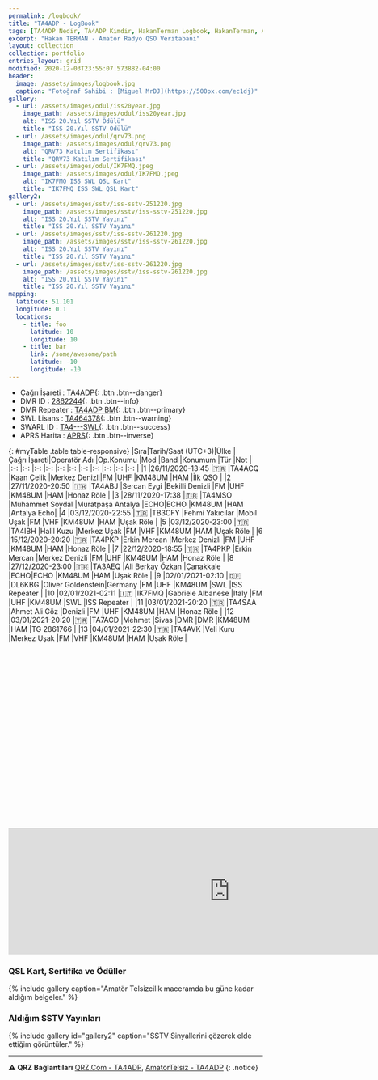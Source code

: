 ```yaml
---
permalink: /logbook/
title: "TA4ADP - LogBook"
tags: [TA4ADP Nedir, TA4ADP Kimdir, HakanTerman Logbook, HakanTerman, Amatör Telsizcilikte TA4ADP kime aittir, Hakan TERMAN kimdir, Hakan TERMAN telsiz]
excerpt: "Hakan TERMAN - Amatör Radyo QSO Veritabanı"
layout: collection
collection: portfolio
entries_layout: grid
modified: 2020-12-03T23:55:07.573882-04:00
header:
  image: /assets/images/logbook.jpg
  caption: "Fotoğraf Sahibi : [Miguel MrDJ](https://500px.com/ec1dj)"
gallery:
  - url: /assets/images/odul/iss20year.jpg
    image_path: /assets/images/odul/iss20year.jpg
    alt: "ISS 20.Yıl SSTV Ödülü"
    title: "ISS 20.Yıl SSTV Ödülü"
  - url: /assets/images/odul/qrv73.png
    image_path: /assets/images/odul/qrv73.png
    alt: "QRV73 Katılım Sertifikası"
    title: "QRV73 Katılım Sertifikası"
  - url: /assets/images/odul/IK7FMQ.jpeg
    image_path: /assets/images/odul/IK7FMQ.jpeg
    alt: "IK7FMQ ISS SWL QSL Kart"
    title: "IK7FMQ ISS SWL QSL Kart"
gallery2:
  - url: /assets/images/sstv/iss-sstv-251220.jpg
    image_path: /assets/images/sstv/iss-sstv-251220.jpg
    alt: "ISS 20.Yıl SSTV Yayını"
    title: "ISS 20.Yıl SSTV Yayını"
  - url: /assets/images/sstv/iss-sstv-261220.jpg
    image_path: /assets/images/sstv/iss-sstv-261220.jpg
    alt: "ISS 20.Yıl SSTV Yayını"
    title: "ISS 20.Yıl SSTV Yayını"
  - url: /assets/images/sstv/iss-sstv-261220.jpg
    image_path: /assets/images/sstv/iss-sstv-261220.jpg
    alt: "ISS 20.Yıl SSTV Yayını"
    title: "ISS 20.Yıl SSTV Yayını"
mapping:
  latitude: 51.101
  longitude: 0.1
  locations:
    - title: foo
      latitude: 10
      longitude: 10
    - title: bar
      link: /some/awesome/path
      latitude: -10
      longitude: -10
---
```


- Çağrı İşareti : [TA4ADP](https://www.qrz.com/db/TA4ADP){: .btn .btn--danger}
- DMR ID : [2862244](https://brandmeister.network/index.php?page=profile&call=TA4ADP){: .btn .btn--info}
- DMR Repeater : [TA4ADP BM](https://brandmeister.network/?page=repeater&id=2862244){: .btn .btn--primary}
- SWL Lisans : [TA464378](#){: .btn .btn--warning}
- SWARL ID : [TA4---SWL](#){: .btn .btn--success}
- APRS Harita : [APRS](https://aprs.fi/#!mt=roadmap&z=11&call=a%2FTA4ADP&timerange=3600&tail=3600){: .btn .btn--inverse}

{: #myTable .table table-responsive}
|Sıra|Tarih/Saat&nbsp;(UTC+3)|Ülke  |Çağrı&nbsp;İşareti|Operatör&nbsp;Adı |Op.Konumu          |Mod |Band |Konumum |Tür |Not              |
|:-: |:-:                    |:-:   |:-:               |:-:               |:-:                |:-: |:-:  |:-:     |:-: |:-:              |
|1   |26/11/2020-13:45       |:tr:  |TA4ACQ            |Kaan Çelik        |Merkez&nbsp;Denizli|FM  |UHF  |KM48UM  |HAM |İlk&nbsp;QSO     |
|2   |27/11/2020-20:50       |:tr:  |TA4ABJ            |Sercan Eygi       |Bekilli Denizli    |FM  |UHF  |KM48UM  |HAM |Honaz Röle       |
|3   |28/11/2020-17:38       |:tr:  |TA4MSO            |Muhammet Soydal   |Muratpaşa Antalya  |ECHO|ECHO |KM48UM  |HAM |Antalya&nbsp;Echo|
|4   |03/12/2020-22:55       |:tr:  |TB3CFY            |Fehmi Yakıcılar   |Mobil Uşak         |FM  |VHF  |KM48UM  |HAM |Uşak Röle        |
|5   |03/12/2020-23:00       |:tr:  |TA4IBH            |Halil Kuzu        |Merkez Uşak        |FM  |VHF  |KM48UM  |HAM |Uşak Röle        |
|6   |15/12/2020-20:20       |:tr:  |TA4PKP            |Erkin Mercan      |Merkez Denizli     |FM  |UHF  |KM48UM  |HAM |Honaz Röle       |
|7   |22/12/2020-18:55       |:tr:  |TA4PKP            |Erkin Mercan      |Merkez Denizli     |FM  |UHF  |KM48UM  |HAM |Honaz Röle       |
|8   |27/12/2020-23:00       |:tr:  |TA3AEQ            |Ali Berkay Özkan  |Çanakkale          |ECHO|ECHO |KM48UM  |HAM |Uşak Röle        |
|9   |02/01/2021-02:10       |:de:  |DL6KBG            |Oliver Goldenstein|Germany            |FM  |UHF  |KM48UM  |SWL |ISS Repeater     |
|10  |02/01/2021-02:11       |:it:  |IK7FMQ            |Gabriele Albanese |Italy              |FM  |UHF  |KM48UM  |SWL |ISS Repeater     |
|11  |03/01/2021-20:20       |:tr:  |TA4SAA            |Ahmet Ali Göz     |Denizli            |FM  |UHF  |KM48UM  |HAM |Honaz Röle       |
|12  |03/01/2021-20:20       |:tr:  |TA7ACD            |Mehmet            |Sivas              |DMR |DMR  |KM48UM  |HAM |TG&nbsp;2861766 |
|13  |04/01/2021-22:30       |:tr:  |TA4AVK            |Veli Kuru         |Merkez Uşak        |FM  |VHF  |KM48UM  |HAM |Uşak Röle        |

<script src="/assets/leaflet/L.Maidenhead.js"></script>
<script src="/assets/leaflet/leafembed.js"></script>
<script type="text/javascript">
jQuery(document).ready(function ($) {
    $('#myTable').tooltip()
      "order": [[ 0, "desc" ]]
  });
    var q_lat = 39.30000;
    var q_lng = 36.00000;
    var q_loc = 'https://hakanterman.com/assets/leaflet/noktalar.json';
    var q_zoom = 5;
  $(document).ready(function(){
                    var grid = "No";
                    initmap(grid);
  });
</script>
<div id="map" class="map map-home" style="height: 300px; width: 875px; margin-top: 50px"></div>
<br />
<iframe align="top" frameborder="0" height="250" scrolling="yes" src="https://logbook.qrz.com/lbstat/TA4ADP/" width="875"></iframe>

### QSL Kart, Sertifika ve Ödüller

{% include gallery caption="Amatör Telsizcilik maceramda bu güne kadar aldığım belgeler." %}

### Aldığım SSTV Yayınları

{% include gallery id="gallery2" caption="SSTV Sinyallerini çözerek elde ettiğim görüntüler." %}

---

**:warning: QRZ Bağlantıları** [QRZ.Com - TA4ADP](https://www.qrz.com/db/TA4ADP), [AmatörTelsiz - TA4ADP](https://qrz.amatortelsiz.com.tr/profil/TA4ADP)
{: .notice}
